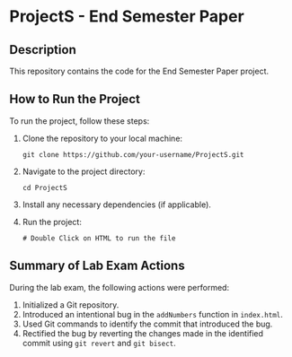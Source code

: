 # ProjectS - End Semester Paper

## Description
This repository contains the code for the End Semester Paper project.

## How to Run the Project
To run the project, follow these steps:

1. Clone the repository to your local machine:
    ```
    git clone https://github.com/your-username/ProjectS.git
    ```

2. Navigate to the project directory:
    ```
    cd ProjectS
    ```

3. Install any necessary dependencies (if applicable).

4. Run the project:
    ```
    # Double Click on HTML to run the file
    ```

## Summary of Lab Exam Actions
During the lab exam, the following actions were performed:

1. Initialized a Git repository.
2. Introduced an intentional bug in the `addNumbers` function in `index.html`.
3. Used Git commands to identify the commit that introduced the bug.
4. Rectified the bug by reverting the changes made in the identified commit using `git revert` and `git bisect`.

